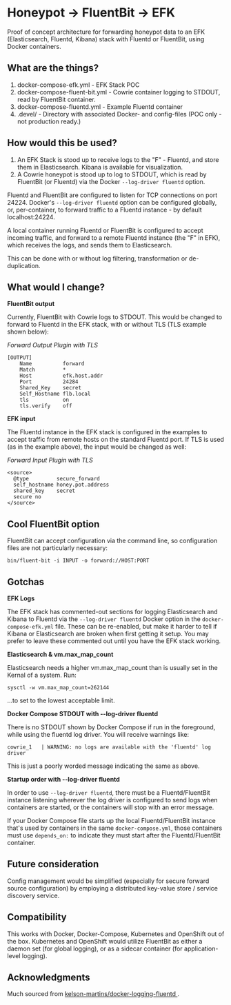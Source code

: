 # Honeypot -> FluentBit -> EFK

Proof of concept architecture for forwarding honeypot data to an EFK (Elasticsearch, Fluentd, Kibana) stack with Fluentd or FluentBit, using Docker  containers.

## What are the things?

1.  docker-compose-efk.yml - EFK Stack POC
2.  docker-compose-fluent-bit.yml - Cowrie container logging to STDOUT, read by FluentBit container.
3.  docker-compose-fluentd.yml - Example Fluentd container
4.  .devel/ - Directory with associated Docker- and config-files (POC only - not production ready.)

## How would this be used?

1.  An EFK Stack is stood up to receive logs to the "F" - Fluentd, and store them in Elasticsearch.  Kibana is available for visualization.
2.  A Cowrie honeypot is stood up to log to STDOUT, which is read by FluentBit (or Fluentd) via the Docker `--log-driver fluentd` option.

Fluentd and FluentBit are configured to listen for TCP connections on port 24224.  Docker's `--log-driver fluentd` option can be configured globally, or, per-container, to forward traffic to a Fluentd instance - by default localhost:24224.

A local container running Fluentd or FluentBit is configured to accept incoming traffic, and forward to a remote Fluentd instance (the "F" in EFK), which receives the logs, and sends them to Elasticsearch.

This can be done with or without log filtering, transformation or de-duplication.

## What would I change?

**FluentBit output**

Currently, FluentBit with Cowrie logs to STDOUT.  This would be changed to forward to Fluentd in the EFK stack,
with or without TLS (TLS example shown below):

_Forward Output Plugin with TLS_

```
[OUTPUT]
    Name          forward
    Match         *
    Host          efk.host.addr
    Port          24284
    Shared_Key    secret
    Self_Hostname flb.local
    tls           on
    tls.verify    off
```

**EFK input**

The Fluentd instance in the EFK stack is configured in the examples to accept traffic from remote hosts on the standard Fluentd port.  If TLS is used (as in the example above), the input would be changed as well:

_Forward Input Plugin with TLS_

```
<source>
  @type         secure_forward
  self_hostname honey.pot.address
  shared_key    secret
  secure no
</source>
```

## Cool FluentBit option

FluentBit can accept configuration via the command line, so configuration files are not particularly necessary:

`bin/fluent-bit -i INPUT -o forward://HOST:PORT`

## Gotchas

**EFK Logs**

The EFK stack has commented-out sections for logging Elasticsearch and Kibana to Fluentd via the `--log-driver fluentd` Docker option in the `docker-compose-efk.yml` file.  These can be re-enabled, but make it harder to tell if Kibana or Elasticsearch are broken when first getting it setup.  You may prefer to leave these commented out until you have the EFK stack working.

**Elasticsearch & vm.max_map_count**

Elasticsearch needs a higher vm.max_map_count than is usually set in the Kernal of a system.  Run:

`sysctl -w vm.max_map_count=262144`

...to set to the lowest acceptable limit.

**Docker Compose STDOUT with --log-driver fluentd**

There is no STDOUT shown by Docker Compose if run in the foreground, while using the fluentd log driver.  You will receive warnings like:

`cowrie_1   | WARNING: no logs are available with the 'fluentd' log driver`

This is just a poorly worded message indicating the same as above.

**Startup order with --log-driver fluentd**

In order to use `--log-driver fluentd`, there must be a Fluentd/FluentBit instance listening wherever the log driver is configured to send logs when containers are started, or the containers will stop with an error message.

If your Docker Compose file starts up the local Fluentd/FluentBit instance that's used by containers in the same `docker-compose.yml`, those containers must use `depends_on:` to indicate they must start after the Fluentd/FluentBit container.

## Future consideration

Config management would be simplified (especially for secure forward source configuration) by employing a distributed key-value store / service discovery service.

## Compatibility

This works with Docker, Docker-Compose, Kubernetes and OpenShift out of the box.  Kubernetes and OpenShift would utilize FluentBit as either a daemon set (for global logging), or as a sidecar container (for application-level logging).

## Acknowledgments

Much sourced from [kelson-martins/docker-logging-fluentd
](https://github.com/kelson-martins/docker-logging-fluentd).
